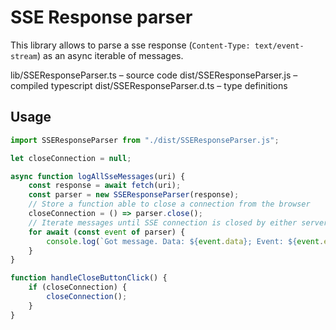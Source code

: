 # SSE Response parser

This library allows to parse a sse response (`Content-Type: text/event-stream`)
as an async iterable of messages.

lib/SSEResponseParser.ts – source code
dist/SSEResponseParser.js – compiled typescript
dist/SSEResponseParser.d.ts – type definitions

## Usage

```js
import SSEResponseParser from "./dist/SSEResponseParser.js"; 

let closeConnection = null;

async function logAllSseMessages(uri) {
    const response = await fetch(uri);
    const parser = new SSEResponseParser(response);
    // Store a function able to close a connection from the browser
    closeConnection = () => parser.close();
    // Iterate messages until SSE connection is closed by either server or the client 
    for await (const event of parser) {
        console.log(`Got message. Data: ${event.data}; Event: ${event.event}`, event);
    }
}

function handleCloseButtonClick() {
    if (closeConnection) {
        closeConnection();
    }
} 
```
